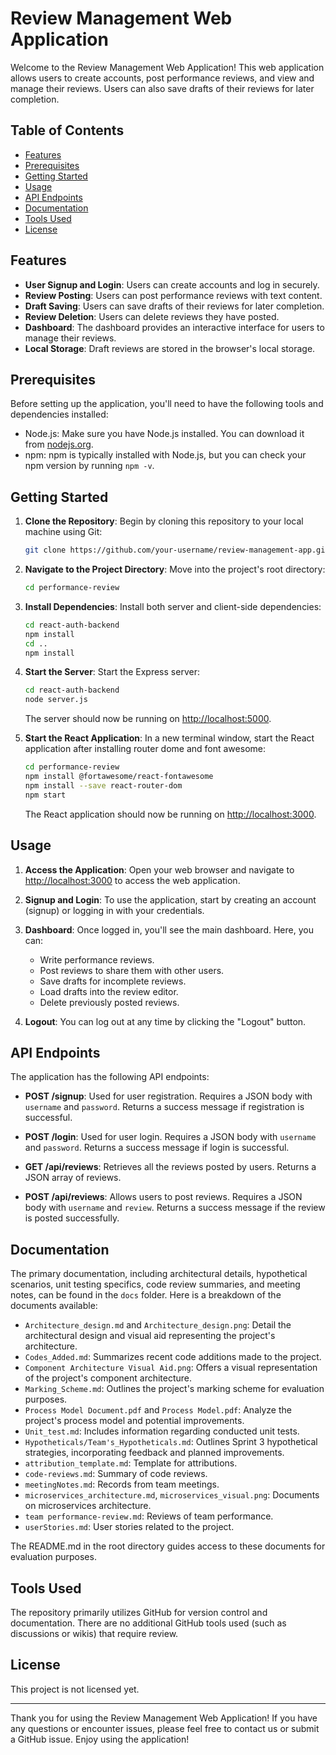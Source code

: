 # Review Management Web Application

Welcome to the Review Management Web Application! This web application allows users to create accounts, post performance reviews, and view and manage their reviews. Users can also save drafts of their reviews for later completion.

## Table of Contents

- [Features](#features)
- [Prerequisites](#prerequisites)
- [Getting Started](#getting-started)
- [Usage](#usage)
- [API Endpoints](#api-endpoints)
- [Documentation](#documentation)
- [Tools Used](#tools-used)
- [License](#license)


## Features

- **User Signup and Login**: Users can create accounts and log in securely.
- **Review Posting**: Users can post performance reviews with text content.
- **Draft Saving**: Users can save drafts of their reviews for later completion.
- **Review Deletion**: Users can delete reviews they have posted.
- **Dashboard**: The dashboard provides an interactive interface for users to manage their reviews.
- **Local Storage**: Draft reviews are stored in the browser's local storage.

## Prerequisites

Before setting up the application, you'll need to have the following tools and dependencies installed:

- Node.js: Make sure you have Node.js installed. You can download it from [nodejs.org](https://nodejs.org/).
- npm: npm is typically installed with Node.js, but you can check your npm version by running `npm -v`.

## Getting Started

1. **Clone the Repository**: Begin by cloning this repository to your local machine using Git:

   ```bash
   git clone https://github.com/your-username/review-management-app.git
   ```

2. **Navigate to the Project Directory**: Move into the project's root directory:

   ```bash
   cd performance-review
   ```

3. **Install Dependencies**: Install both server and client-side dependencies:

   ```bash
   cd react-auth-backend
   npm install
   cd ..
   npm install
   ```

4. **Start the Server**: Start the Express server:

   ```bash
   cd react-auth-backend
   node server.js
   ```

   The server should now be running on [http://localhost:5000](http://localhost:5000).

5. **Start the React Application**: In a new terminal window, start the React application after installing router dome and font awesome:

   ```bash
   cd performance-review
   npm install @fortawesome/react-fontawesome
   npm install --save react-router-dom
   npm start
   ```

   The React application should now be running on [http://localhost:3000](http://localhost:3000).

## Usage

1. **Access the Application**: Open your web browser and navigate to [http://localhost:3000](http://localhost:3000) to access the web application.

2. **Signup and Login**: To use the application, start by creating an account (signup) or logging in with your credentials.

3. **Dashboard**: Once logged in, you'll see the main dashboard. Here, you can:

   - Write performance reviews.
   - Post reviews to share them with other users.
   - Save drafts for incomplete reviews.
   - Load drafts into the review editor.
   - Delete previously posted reviews.

4. **Logout**: You can log out at any time by clicking the "Logout" button.

## API Endpoints

The application has the following API endpoints:

- **POST /signup**: Used for user registration. Requires a JSON body with `username` and `password`. Returns a success message if registration is successful.

- **POST /login**: Used for user login. Requires a JSON body with `username` and `password`. Returns a success message if login is successful.

- **GET /api/reviews**: Retrieves all the reviews posted by users. Returns a JSON array of reviews.

- **POST /api/reviews**: Allows users to post reviews. Requires a JSON body with `username` and `review`. Returns a success message if the review is posted successfully.

## Documentation

The primary documentation, including architectural details, hypothetical scenarios, unit testing specifics, code review summaries, and meeting notes, can be found in the `docs` folder. Here is a breakdown of the documents available:

- `Architecture_design.md` and `Architecture_design.png`: Detail the architectural design and visual aid representing the project's architecture.
- `Codes_Added.md`: Summarizes recent code additions made to the project.
- `Component Architecture Visual Aid.png`: Offers a visual representation of the project's component architecture.
- `Marking_Scheme.md`: Outlines the project's marking scheme for evaluation purposes.
- `Process Model Document.pdf` and `Process Model.pdf`: Analyze the project's process model and potential improvements.
- `Unit_test.md`: Includes information regarding conducted unit tests.
- `Hypotheticals/Team's_Hypotheticals.md`: Outlines Sprint 3 hypothetical strategies, incorporating feedback and planned improvements.
- `attribution_template.md`: Template for attributions.
- `code-reviews.md`: Summary of code reviews.
- `meetingNotes.md`: Records from team meetings.
- `microservices_architecture.md`, `microservices_visual.png`: Documents on microservices architecture.
- `team performance-review.md`: Reviews of team performance.
- `userStories.md`: User stories related to the project.

The README.md in the root directory guides access to these documents for evaluation purposes.

## Tools Used

The repository primarily utilizes GitHub for version control and documentation. There are no additional GitHub tools used (such as discussions or wikis) that require review.

## License

This project is not licensed yet.

---

Thank you for using the Review Management Web Application! If you have any questions or encounter issues, please feel free to contact us or submit a GitHub issue. Enjoy using the application!
